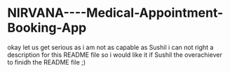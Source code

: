 # NIRVANA----Medical-Appointment-Booking-App 
okay let us get serious as i am not as capable as Sushil i can not right a description for this README file so i would like it if Sushil the overachiever to finidh the README file ;)
